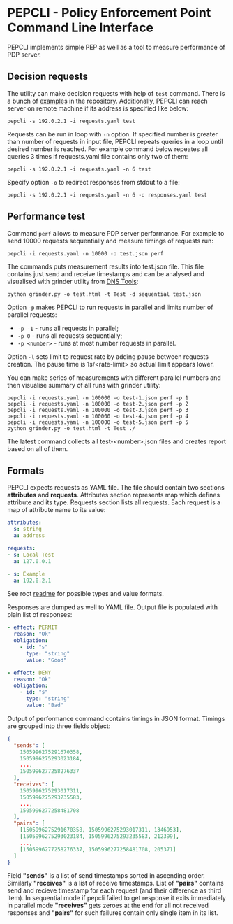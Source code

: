 # PEPCLI - Policy Enforcement Point Command Line Interface
PEPCLI implements simple PEP as well as a tool to measure performance of PDP server.

## Decision requests
The utility can make decision requests with help of `test` command. There is a bunch of [examples](../examples) in the repository. Additionally, PEPCLI can reach server on remote machine if its address is specified like below:
```
pepcli -s 192.0.2.1 -i requests.yaml test
```

Requests can be run in loop with `-n` option. If specified number is greater than number of requests in input file, PEPCLI repeats queries in a loop until desired number is reached. For example command below repeates all queries 3 times if requests.yaml file contains only two of them:
```
pepcli -s 192.0.2.1 -i requests.yaml -n 6 test
```

Specify option `-o` to redirect responses from stdout to a file:
```
pepcli -s 192.0.2.1 -i requests.yaml -n 6 -o responses.yaml test
```

## Performance test
Command `perf` allows to measure PDP server performance. For example to send 10000 requests sequentially and measure timings of requests run:
```
pepcli -i requests.yaml -n 10000 -o test.json perf
```

The commands puts measurement results into test.json file. This file contains just send and receive timestamps and can be analysed and visualised with grinder utility from [DNS Tools](https://github.com/infobloxopen/dnstools/tree/master/mig/analyser):
```
python grinder.py -o test.html -t Test -d sequential test.json
```

Option `-p` makes PEPCLI to run requests in parallel and limits number of parallel requests:
- `-p -1` - runs all requests in parallel;
- `-p 0` - runs all requests sequentially;
- `-p <number>` - runs at most number requests in parallel.

Option `-l` sets limit to request rate by adding pause between requests creation. The pause time is 1s/&lt;rate-limit&gt; so actual limit appears lower.

You can make series of measurements with different parallel numbers and then visualise summary of all runs with grinder utility:
```
pepcli -i requests.yaml -n 100000 -o test-1.json perf -p 1
pepcli -i requests.yaml -n 100000 -o test-2.json perf -p 2
pepcli -i requests.yaml -n 100000 -o test-3.json perf -p 3
pepcli -i requests.yaml -n 100000 -o test-4.json perf -p 4
pepcli -i requests.yaml -n 100000 -o test-5.json perf -p 5
python grinder.py -o test.html -t Test ./
```

The latest command collects all test-&lt;number&gt;.json files and creates report based on all of them.

## Formats
PEPCLI expects requests as YAML file. The file should contain two sections **attributes** and **requests**. Attributes section represents map which defines attribute and its type. Requests section lists all requests. Each request is a map of attribute name to its value:
```yaml
attributes:
  s: string
  a: address

requests:
- s: Local Test
  a: 127.0.0.1

- s: Example
  a: 192.0.2.1
```

See root [readme](../README.md) for possible types and value formats.

Responses are dumped as well to YAML file. Output file is populated with plain list of responses:
```yaml
- effect: PERMIT
  reason: "Ok"
  obligation:
    - id: "s"
      type: "string"
      value: "Good"

- effect: DENY
  reason: "Ok"
  obligation:
    - id: "s"
      type: "string"
      value: "Bad"
```

Output of performance command contains timings in JSON format. Timings are grouped into three fields object:
```json
{
  "sends": [
    1505996275291670358,
    1505996275293023184,
    ...,
    1505996277258276337
  ],
  "receives": [
    1505996275293017311,
    1505996275293235583,
    ...,
    1505996277258481708
  ],
  "pairs": [
    [1505996275291670358, 1505996275293017311, 1346953],
    [1505996275293023184, 1505996275293235583, 212399],
    ...,
    [1505996277258276337, 1505996277258481708, 205371]
  ]
}

```

Field **"sends"** is a list of send timestamps sorted in ascending order. Similarly **"receives"** is a list of receive timestamps. List of **"pairs"** contains send and recieve timestamp for each request (and their difference as third item). In sequential mode if pepcli failed to get response it exits immediately in parallel mode **"receives"** gets zeroes at the end for all not received responses and **"pairs"** for such failures contain only single item in its list.
